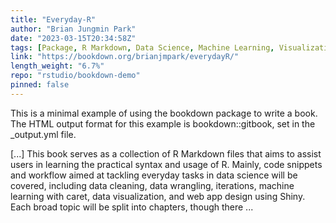 ```yaml
---
title: "Everyday-R"
author: "Brian Jungmin Park"
date: "2023-03-15T20:34:58Z"
tags: [Package, R Markdown, Data Science, Machine Learning, Visualization, Shiny]
link: "https://bookdown.org/brianjmpark/everydayR/"
length_weight: "6.7%"
repo: "rstudio/bookdown-demo"
pinned: false
---
```


<p>This is a minimal example of using the bookdown package to write a book.
The HTML output format for this example is bookdown::gitbook,
set in the _output.yml file.</p> [...] This book serves as a collection of R Markdown files that aims to assist users in learning the practical syntax and usage of R. Mainly, code snippets and workflow aimed at tackling everyday tasks in data science will be covered, including data cleaning, data wrangling, iterations, machine learning with caret, data visualization, and web app design using Shiny. Each broad topic will be split into chapters, though there ...
